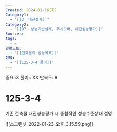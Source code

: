 ```yaml
---
Created: 2024-01-16(화)
Category1:
  - "[[3. 내진설계]]"
Category2:
  - "[[07. 성능기반설계, 푸시오버, 내진성능평가]]"
Sources: 
tags:
  - ✏️
관련노트:
  - "[[건축물의 성능목표]]"
정답:
  - "[[125-3-4 풀이]]"
---
```

중요::3
풀이:: XX
반복도::8
# 125-3-4

기존 건축물 내진성능평가 시 종합적인 성능수준상태 설명

![[스크린샷_2022-01-23_오후_3.15.59.png]]